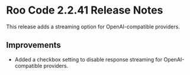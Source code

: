 # Roo Code 2.2.41 Release Notes

This release adds a streaming option for OpenAI-compatible providers.

## Improvements

*   Added a checkbox setting to disable response streaming for OpenAI-compatible providers.